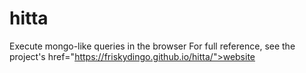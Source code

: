 # hitta
Execute mongo-like queries in the browser
For full reference, see the project's <a> href="https://friskydingo.github.io/hitta/">website</a>
